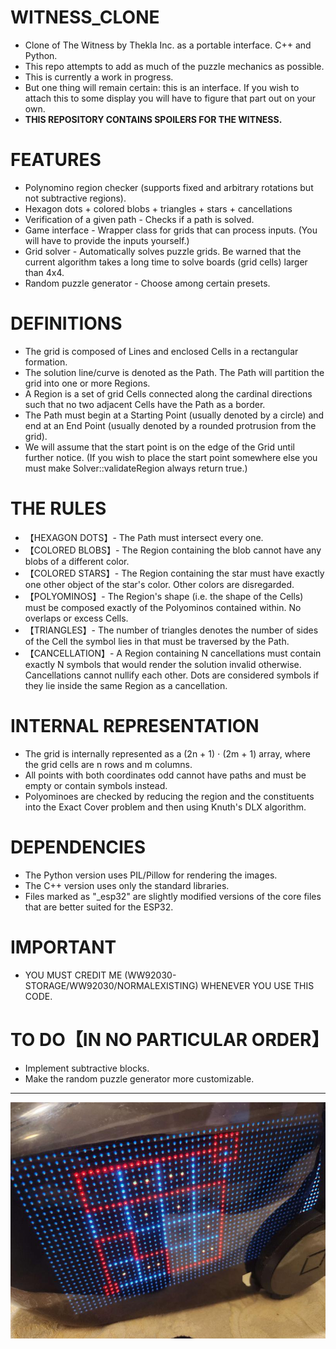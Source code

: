 # WITNESS_CLONE
- Clone of The Witness by Thekla Inc. as a portable interface. C++ and Python.
- This repo attempts to add as much of the puzzle mechanics as possible.
  <br/>
- This is currently a work in progress.
- But one thing will remain certain: this is an interface. If you wish to attach this to some display you will have to figure that part out on your own.
- **THIS REPOSITORY CONTAINS SPOILERS FOR THE WITNESS.**

# FEATURES

- Polynomino region checker (supports fixed and arbitrary rotations but not subtractive regions).
- Hexagon dots + colored blobs + triangles + stars + cancellations
- Verification of a given path - Checks if a path is solved.
- Game interface - Wrapper class for grids that can process inputs. (You will have to provide the inputs yourself.)
- Grid solver - Automatically solves puzzle grids. Be warned that the current algorithm takes a long time to solve boards (grid cells) larger than 4x4.
- Random puzzle generator - Choose among certain presets.

# DEFINITIONS

- The grid is composed of Lines and enclosed Cells in a rectangular formation.
- The solution line/curve is denoted as the Path. The Path will partition the grid into one or more Regions.
- A Region is a set of grid Cells connected along the cardinal directions such that no two adjacent Cells have the Path as a border.
- The Path must begin at a Starting Point (usually denoted by a circle) and end at an End Point (usually denoted by a rounded protrusion from the grid).
- We will assume that the start point is on the edge of the Grid until further notice. (If you wish to place the start point somewhere else you must make Solver::validateRegion always return true.)

# THE RULES

- 【HEXAGON DOTS】- The Path must intersect every one.
- 【COLORED BLOBS】- The Region containing the blob cannot have any blobs of a different color.
- 【COLORED STARS】- The Region containing the star must have exactly one other object of the star's color. Other colors are disregarded.
- 【POLYOMINOS】- The Region's shape (i.e. the shape of the Cells) must be composed exactly of the Polyominos contained within. No overlaps or excess Cells.
- 【TRIANGLES】- The number of triangles denotes the number of sides of the Cell the symbol lies in that must be traversed by the Path.
- 【CANCELLATION】- A Region containing N cancellations must contain exactly N symbols that would render the solution invalid otherwise. Cancellations cannot nullify each other. Dots are considered symbols if they lie inside the same Region as a cancellation.

# INTERNAL REPRESENTATION

- The grid is internally represented as a (2n + 1) ⋅ (2m + 1) array, where the grid cells are n rows and m columns.
- All points with both coordinates odd cannot have paths and must be empty or contain symbols instead.
- Polyominoes are checked by reducing the region and the constituents into the Exact Cover problem and then using Knuth's DLX algorithm.

# DEPENDENCIES

- The Python version uses PIL/Pillow for rendering the images.
- The C++ version uses only the standard libraries.
- Files marked as "_esp32" are slightly modified versions of the core files that are better suited for the ESP32.

# IMPORTANT

- YOU MUST CREDIT ME (WW92030-STORAGE/WW92030/NORMALEXISTING) WHENEVER YOU USE THIS CODE.

# TO DO【IN NO PARTICULAR ORDER】

- Implement subtractive blocks.
- Make the random puzzle generator more customizable.
---

![Example!](examples/triangles.jpg?raw=true)
